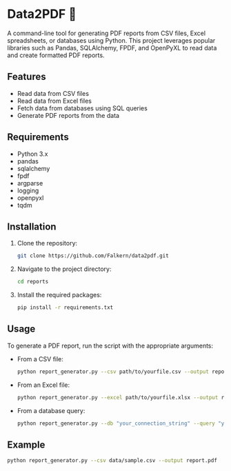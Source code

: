 # Data2PDF 📅

A command-line tool for generating PDF reports from CSV files, Excel spreadsheets, or databases using Python. This project leverages popular libraries such as Pandas, SQLAlchemy, FPDF, and OpenPyXL to read data and create formatted PDF reports.

## Features

- Read data from CSV files
- Read data from Excel files
- Fetch data from databases using SQL queries
- Generate PDF reports from the data

## Requirements

- Python 3.x
- pandas
- sqlalchemy
- fpdf
- argparse
- logging
- openpyxl
- tqdm

## Installation

1. Clone the repository:
   ```sh
   git clone https://github.com/Falkern/data2pdf.git
   ```
2. Navigate to the project directory:
   ```sh
   cd reports
   ```
3. Install the required packages:
   ```sh
   pip install -r requirements.txt
   ```

## Usage

To generate a PDF report, run the script with the appropriate arguments:

- From a CSV file:
  ```sh
  python report_generator.py --csv path/to/yourfile.csv --output report.pdf
  ```
- From an Excel file:
  ```sh
  python report_generator.py --excel path/to/yourfile.xlsx --output report.pdf
  ```
- From a database query:
  ```sh
  python report_generator.py --db "your_connection_string" --query "your_sql_query" --output report.pdf
  ```

## Example

```sh
python report_generator.py --csv data/sample.csv --output report.pdf
```
